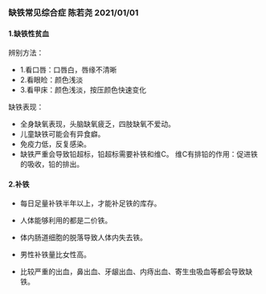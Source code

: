 ### 缺铁常见综合症 陈若尧 2021/01/01

#### 1.缺铁性贫血
辨别方法：
* 1.看口唇：口唇白，唇缘不清晰
* 2.看眼睑：颜色浅淡
* 3.看甲床：颜色浅淡，按压颜色快速变化

缺铁表现：
* 全身缺氧表现，头脑缺氧疲乏，四肢缺氧不爱动。
* 儿童缺铁可能会有异食癖。
* 免疫力低，反复感染。
* 缺铁严重会导致铅超标，铅超标需要补铁和维C。
维C有排铅的作用：促进铁的吸收，铅的排出。

#### 2.补铁
* 每日足量补铁半年以上，才能补足铁的库存。

* 人体能够利用的都是二价铁。

* 体内肠道细胞的脱落导致人体内失去铁。

* 男性补铁量比女性高。

* 比较严重的出血，鼻出血、牙龈出血、内痔出血、寄生虫吸血等都会导致缺铁。